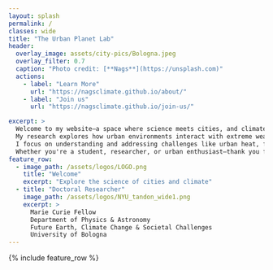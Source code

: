 ```yaml
---
layout: splash
permalink: /
classes: wide
title: "The Urban Planet Lab"
header:
  overlay_image: assets/city-pics/Bologna.jpeg
  overlay_filter: 0.7
  caption: "Photo credit: [**Nags**](https://unsplash.com)"
  actions:
    - label: "Learn More"
      url: "https://nagsclimate.github.io/about/"
    - label: "Join us"
      url: "https://nagsclimate.github.io/join-us/"

excerpt: >
  Welcome to my website—a space where science meets cities, and climate meets community.  
  My research explores how urban environments interact with extreme weather, using tools like numerical weather modeling, remote sensing, and data science.  
  I focus on understanding and addressing challenges like urban heat, flooding, and climate inequality to help build more resilient and just cities.  
  Whether you're a student, researcher, or urban enthusiast—thank you for visiting. I hope you find insights here that inspire collaboration and action.
feature_row:
  - image_path: /assets/logos/LOGO.png
    title: "Welcome"
    excerpt: "Explore the science of cities and climate"
  - title: "Doctoral Researcher"
    image_path: /assets/logos/NYU_tandon_wide1.png
    excerpt: >
      Marie Curie Fellow  
      Department of Physics & Astronomy  
      Future Earth, Climate Change & Societal Challenges  
      University of Bologna
---
```


{% include feature_row %}